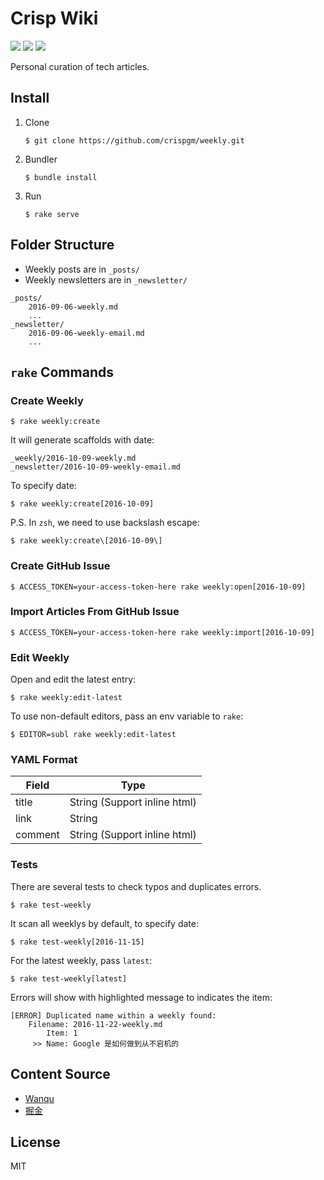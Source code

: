 # Crisp Wiki

[![](https://img.shields.io/badge/powered%20by-jekyll-red.svg)](https://jekyllrb.com)
[![](https://api.travis-ci.org/crispgm/weekly.svg)](https://travis-ci.org/crispgm/weekly)
![](https://stars-badge.herokuapp.com/crispgm/weekly/last-pages-build.svg)

Personal curation of tech articles.

## Install

1. Clone

    ```
    $ git clone https://github.com/crispgm/weekly.git
    ```

2. Bundler

    ```
    $ bundle install
    ```

3. Run

    ```
    $ rake serve
    ```

## Folder Structure

* Weekly posts are in `_posts/`
* Weekly newsletters are in `_newsletter/`

```
_posts/
    2016-09-06-weekly.md
    ...
_newsletter/
    2016-09-06-weekly-email.md
    ...
```

## `rake` Commands

### Create Weekly

```
$ rake weekly:create
```

It will generate scaffolds with date:

```
_weekly/2016-10-09-weekly.md
_newsletter/2016-10-09-weekly-email.md
```

To specify date:

```
$ rake weekly:create[2016-10-09]
```

P.S. In `zsh`, we need to use backslash escape:

```
$ rake weekly:create\[2016-10-09\]
```

### Create GitHub Issue

```
$ ACCESS_TOKEN=your-access-token-here rake weekly:open[2016-10-09]
```

### Import Articles From GitHub Issue

```
$ ACCESS_TOKEN=your-access-token-here rake weekly:import[2016-10-09]
```

### Edit Weekly

Open and edit the latest entry:

```
$ rake weekly:edit-latest
```

To use non-default editors, pass an env variable to `rake`:

```
$ EDITOR=subl rake weekly:edit-latest
```
### YAML Format

| Field | Type |
|------|-----|
| title | String (Support inline html) |
| link | String |
| comment | String (Support inline html) |

### Tests

There are several tests to check typos and duplicates errors.

```
$ rake test-weekly
```

It scan all weeklys by default, to specify date:

```
$ rake test-weekly[2016-11-15]
```

For the latest weekly, pass `latest`:

```
$ rake test-weekly[latest]
```

Errors will show with highlighted message to indicates the item:

```
[ERROR] Duplicated name within a weekly found:
    Filename: 2016-11-22-weekly.md
        Item: 1
     >> Name: Google 是如何做到从不宕机的
```

## Content Source

- [Wanqu](https://wanqu.co/)
- [掘金](https://juejin.im/)

## License

MIT

